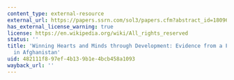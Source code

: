 ```yaml
---
content_type: external-resource
external_url: https://papers.ssrn.com/sol3/papers.cfm?abstract_id=1809677
has_external_license_warning: true
license: https://en.wikipedia.org/wiki/All_rights_reserved
status: ''
title: 'Winning Hearts and Minds through Development: Evidence from a Field Experiment
  in Afghanistan'
uid: 482111f8-97ef-4b13-9b1e-4bcb458a1093
wayback_url: ''
---
```

